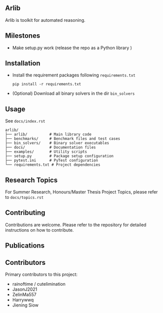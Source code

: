 ## Arlib 

Arlib is toolkit for automated reasoning.

## Milestones

- Make setup.py work (release the repo as a Python library )

## Installation

- Install the requirement packages following `requirements.txt`
    ~~~~
    pip install -r requirements.txt
    ~~~~
- (Optional) Download all binary solvers in the dir `bin_solvers`



## Usage

See `docs/index.rst`

~~~~
arlib/
├── arlib/          # Main library code
├── benchmarks/     # Benchmark files and test cases
├── bin_solvers/    # Binary solver executables
├── docs/           # Documentation files
├── examples/       # Utility scripts
├── setup.py        # Package setup configuration
├── pytest.ini      # PyTest configuration
└── requirements.txt # Project dependencies
~~~~

## Research Topics

For Summer Research, Honours/Master Thesis Project Topics, please refer to
`docs/topics.rst`

## Contributing
Contributions are welcome. Please refer to the repository for detailed instructions on how to contribute. 


## Publications



## Contributors

Primary contributors to this project:
- rainoftime / cutelimination
- JasonJ2021
- ZelinMa557 
- Harrywwq
- Jiening Siow
